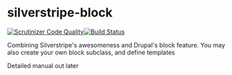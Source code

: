 # silverstripe-block

[![Scrutinizer Code Quality](https://scrutinizer-ci.com/g/salted-herring/silverstripe-block/badges/quality-score.png?b=master)](https://scrutinizer-ci.com/g/salted-herring/silverstripe-block/?branch=master)[![Build Status](https://scrutinizer-ci.com/g/salted-herring/silverstripe-block/badges/build.png?b=master)](https://scrutinizer-ci.com/g/salted-herring/silverstripe-block/build-status/master)

Combining Silverstripe's awesomeness and Drupal's block feature.
You may also create your own block subclass, and define templates

Detailed manual out later
